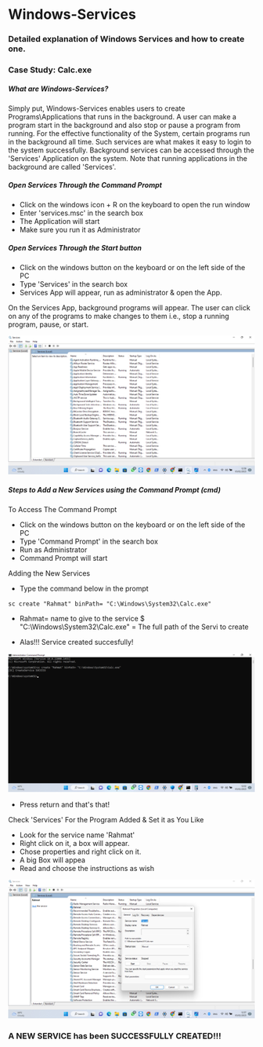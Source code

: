 # Windows-Services
### Detailed explanation of Windows Services and how to create one.
### Case Study: Calc.exe 



##### What are Windows-Services?
Simply put, Windows-Services enables users to create Programs\Applications that runs in the background. A user can make a program start in the background and also stop or pause a program from running. For the effective functionality of the System, certain programs run in the background all time. Such services are what makes it easy to login to the system successfully. Background services can be accessed through the 'Services' Application on the system. Note that running applications in the background are called 'Services'. 


##### Open Services Through the Command Prompt

- Click on the windows icon + R on the keyboard to open the run window
- Enter 'services.msc' in the search box
- The Application will start
- Make sure you run it as Administrator


##### Open Services Through the Start button
- Click on the windows button on the keyboard or on the left side of the PC
- Type 'Services' in the search box
- Services App will appear, run as administrator & open the App.

On the Services App, background programs will appear. The user can click on any of the programs to make changes to them i.e., stop a running program, pause, or start.

![UI Image](https://github.com/FacelessHacker/Windows-Services/blob/main/Screenshot%20(44).png)

##### Steps to Add a New Services using the Command Prompt (cmd)

To Access The Command Prompt 
  - Click on the windows button on the keyboard or on the left side of the PC
  - Type 'Command Prompt' in the search box
  - Run as Administrator
  - Command Prompt will start
  
Adding the New Services

  - Type the command below in the prompt

  ```
  sc create "Rahmat" binPath= "C:\Windows\System32\Calc.exe"
  ```
  
  - Rahmat= name to give to the service $ "C:\Windows\System32\Calc.exe" = The full path of the Servi to create
  
  - Alas!!! Service created succesfully!
  
  ![UI Image](https://github.com/FacelessHacker/Windows-Services/blob/main/Screenshot%20(41).png)
  
  - Press return and that's that!
  
Check 'Services' For the Program Added & Set it as You Like

  - Look for the service name 'Rahmat'
  - Right click on it, a box will appear.
  - Chose properties and right click on it.
  - A big Box will appea
  - Read and choose the instructions as wish
  
  ![UI Image](https://github.com/FacelessHacker/Windows-Services/blob/main/Screenshot%20(43).png)
  
  ### A NEW SERVICE has been SUCCESSFULLY CREATED!!!
  
